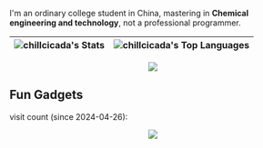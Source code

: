 I'm an ordinary college student in China, mastering in **Chemical engineering and technology**, not a professional programmer.

|![chillcicada's Stats](https://github-readme-stats-chillcicada.vercel.app/api?username=chillcicada&hide_title=true&theme=transparent&show_icons=true&hide_border=true&count_private=true)|![chillcicada's Top Languages](https://github-readme-stats-chillcicada.vercel.app/api/top-langs/?username=chillcicada&theme=transparent&show_icons=true&hide_border=true&layout=compact)|
|:-:|:-:|

<div align="center">
  <a href="https://wakatime.com/@chillcicada" rel="nofollow"><img src="https://github-readme-stats-chillcicada.vercel.app/api/wakatime?username=chillcicada&theme=transparent&layout=compact&hide_border=true&range=last_7_days&hide=other" /></a>
</div>

## Fun Gadgets

visit count (since 2024-04-26):

<div align="center">
  <img src="https://count.getloli.com/get/@chillcicada?theme=gelbooru" />
</div>
